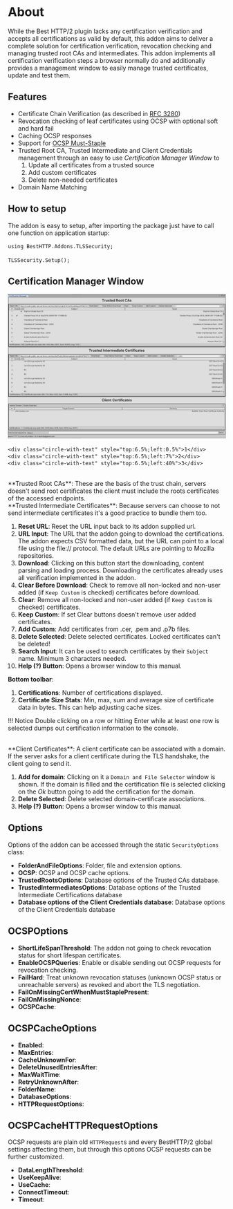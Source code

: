 <link href="media/circles.css" rel="stylesheet" />

# About

While the Best HTTP/2 plugin lacks any certification verification and accepts all certifications as valid by default, this addon aims to deliver a complete solution for certification verification, revocation checking and managing trusted root CAs and intermediates.
This addon implements all certification verification steps a browser normally do and additionally provides a management window to easily manage trusted certificates, update and test them.

## Features

- Certificate Chain Verification (as described in [RFC 3280](https://tools.ietf.org/html/rfc3280))
- Revocation checking of leaf certificates using OCSP with optional soft and hard fail
- Caching OCSP responses
- Support for [OCSP Must-Staple](https://casecurity.org/2014/06/18/ocsp-must-staple/)
- Trusted Root CA, Trusted Intermediate and Client Credentials management through an easy to use *Certification Manager Window* to
	1. Update all certificates from a trusted source
	2. Add custom certificates
	3. Delete non-needed certificates
- Domain Name Matching

## How to setup

The addon is easy to setup, after importing the package just have to call one function on application startup:

```language-csharp
using BestHTTP.Addons.TLSSecurity;

TLSSecurity.Setup();
```

## Certification Manager Window


<!--![Certification Manager Window](media/CertificationManager.png)-->
<div class="circles" >
	<img src="/8.Addons/TLSSecurity/media/CertificationManager.png" class="circle-image" />
	
	<div class="circle-with-text" style="top:6.5%;left:0.5%">1</div>
	<div class="circle-with-text" style="top:6.5%;left:7%">2</div>
	<div class="circle-with-text" style="top:6.5%;left:40%">3</div>
</div>

</br>
**Trusted Root CAs**: These are the basis of the trust chain, servers doesn't send root certificates the client must include the roots certificates of the accessed endpoints.
</br>**Trusted Intermediate Certificates**: Because servers can choose to not send intermediate certificates it's a good practice to bundle them too.

1. **Reset URL**: Reset the URL input back to its addon supplied url.
2. **URL Input**: The URL that the addon going to download the certifications. The addon expects CSV formatted data, but the URL can point to a local file using the file:// protocol. The default URLs are pointing to Mozilla repositories.
3. **Download**: Clicking on this button start the downloading, content parsing and loading process. Downloading the certificates already uses all verification implemented in the addon.
4. **Clear Before Download**: Check to remove all non-locked and non-user added (if `Keep Custom` is checked) certificates before download.
5. **Clear**: Remove all non-locked and non-user added (if `Keep Custom` is checked) certificates.
6. **Keep Custom**: If set Clear buttons doesn't remove user added certificates.
7. **Add Custom**: Add certificates from .cer, .pem and .p7b files.
8. **Delete Selected**: Delete selected certificates. Locked certificates can't be deleted!
9. **Search Input**: It can be used to search certificates by their `Subject` name. Minimum 3 characters needed.
10. **Help (?) Button**: Opens a browser window to this manual.

**Bottom toolbar**:

1. **Certifications**: Number of certifications displayed.
2. **Certificate Size Stats**: Min, max, sum and average size of certificate data in bytes. This can help adjusting cache sizes.

!!! Notice
	Double clicking on a row or hitting Enter while at least one row is selected dumps out certification information to the console.

</br>
**Client Certificates**: A client certificate can be associated with a domain. If the server asks for a client certificate during the TLS handshake, the client going to send it.

1. **Add for domain**: Clicking on it a `Domain and File Selector` window is shown. If the domain is filled and the certification file is selected clicking on the *Ok* button going to add the certification for the domain.
2. **Delete Selected**: Delete selected domain-certificate associations.
3. **Help (?) Button**: Opens a browser window to this manual.

## Options

Options of the addon can be accessed through the static `SecurityOptions` class:

- **FolderAndFileOptions**: Folder, file and extension options.
- **OCSP**: OCSP and OCSP cache options.
- **TrustedRootsOptions**: Database options of the Trusted CAs database.
- **TrustedIntermediatesOptions**: Database options of the Trusted Intermediate Certifications database
- **Database options of the Client Credentials database**: Database options of the Client Credentials database

## OCSPOptions

- **ShortLifeSpanThreshold**: The addon not going to check revocation status for short lifespan certificates.
- **EnableOCSPQueries**: Enable or disable sending out OCSP requests for revocation checking.
- **FailHard**: Treat unknown revocation statuses (unknown OCSP status or unreachable servers) as revoked and abort the TLS negotiation.
- **FailOnMissingCertWhenMustStaplePresent**: 
- **FailOnMissingNonce**: 
- **OCSPCache**: 

## OCSPCacheOptions

- **Enabled**: 
- **MaxEntries**:
- **CacheUnknownFor**: 
- **DeleteUnusedEntriesAfter**: 
- **MaxWaitTime**: 
- **RetryUnknownAfter**: 
- **FolderName**: 
- **DatabaseOptions**: 
- **HTTPRequestOptions**: 

## OCSPCacheHTTPRequestOptions

OCSP requests are plain old `HTTPRequest`s and every BestHTTP/2 global settings affecting them, but through this options OCSP requests can be further customized.

- **DataLengthThreshold**: 
- **UseKeepAlive**: 
- **UseCache**:
- **ConnectTimeout**:
- **Timeout**: